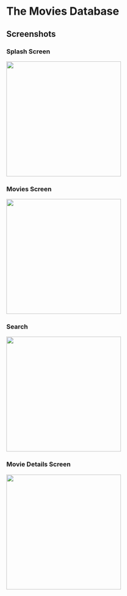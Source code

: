 # The Movies Database

## Screenshots

### Splash Screen

<img src="https://user-images.githubusercontent.com/3523226/63104313-0a88cc80-bf7f-11e9-89cf-ed7b9e8dbf37.png" width="300"/>

### Movies Screen

<img src="https://user-images.githubusercontent.com/3523226/63104369-2b512200-bf7f-11e9-9ada-cbd5e78ecb9f.png" width="300"/>

### Search

<img src="https://user-images.githubusercontent.com/3523226/63104415-415ee280-bf7f-11e9-8084-884284e7086c.png" width="300"/>

### Movie Details Screen

<img src="https://user-images.githubusercontent.com/3523226/63104464-550a4900-bf7f-11e9-8940-7be13e23fb5a.png" width="300"/>
